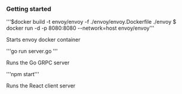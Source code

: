 ### Getting started

'''$docker build -t envoy/envoy -f ./envoy/envoy.Dockerfile ./envoy
$ docker run -d -p 8080:8080 --network=host envoy/envoy'''

Starts envoy docker container

'''go run server.go '''

Runs the Go GRPC server

'''npm start'''

Runs the React client server
